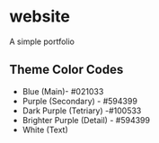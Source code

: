 # website
A simple portfolio 


## Theme Color Codes
- Blue (Main)- #021033 
- Purple (Secondary) - #594399 
- Dark Purple (Tetriary) -#100533 
- Brighter Purple (Detail) - #594399 
- White (Text)


